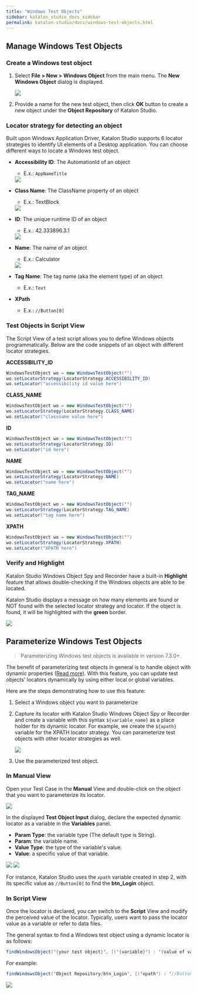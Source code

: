 ```yaml
---
title: "Windows Test Objects"
sidebar: katalon_studio_docs_sidebar
permalink: katalon-studio/docs/windows-test-objects.html
---
```


## Manage Windows Test Objects

### Create a Windows test object

1. Select **File > New > Windows Object** from the main menu. The **New Windows Object** dialog is displayed.

   <img src="https://github.com/katalon-studio/docs-images/raw/master/katalon-studio/docs/windows-test-objects/create-new-object.png" width="" height="">

2. Provide a name for the new test object, then click **OK** button to create a new object under the **Object Repository** of Katalon Studio.

### Locator strategy for detecting an object

Built upon Windows Application Driver, Katalon Studio supports 6 locator strategies to identify UI elements of a Desktop application. You can choose different ways to locate a Windows test object.

* **Accessibility ID**: The AutomationId of an object

  * E.x.: `AppNameTitle`
  <img src="https://github.com/katalon-studio/docs-images/raw/master/katalon-studio/docs/windows-test-objects/accessibility-id.png" width="" height="">

* **Class Name**: The ClassName property of an object

  * E.x.: TextBlock
  <img src="https://github.com/katalon-studio/docs-images/raw/master/katalon-studio/docs/windows-test-objects/class-name.png" width="" height="">

* **ID**: The unique runtime ID of an object

  * E.x.: 42.333896.3.1
  <img src="https://github.com/katalon-studio/docs-images/raw/master/katalon-studio/docs/windows-test-objects/runtime-id.png" width="" height="">

* **Name**: The name of an object

  * E.x.: Calculator
  <img src="https://github.com/katalon-studio/docs-images/raw/master/katalon-studio/docs/windows-test-objects/name.png" width="" height="">

* **Tag Name**: The tag name (aka the element type) of an object

  * E.x.: `Text`
  <img src="" width="" height="">

* **XPath**

  * E.x.: `//Button[0]`
  <img src="" width="" height="">

### Test Objects in Script View

The Script View of a test script allows you to define Windows objects programmatically. Below are the code snippets of an object with different locator strategies.

**ACCESSIBILITY_ID**

```java
WindowsTestObject wo = new WindowsTestObject('')
wo.setLocatorStrategy(LocatorStrategy.ACCESSIBILITY_ID)
wo.setLocator("accessibility id value here")
```

**CLASS_NAME**

```java
WindowsTestObject wo = new WindowsTestObject('')
wo.setLocatorStrategy(LocatorStrategy.CLASS_NAME)
wo.setLocator("classname value here")
```

**ID**

```java
WindowsTestObject wo = new WindowsTestObject('')
wo.setLocatorStrategy(LocatorStrategy.ID)
wo.setLocator("id here")
```

**NAME** 

```java
WindowsTestObject wo = new WindowsTestObject('')
wo.setLocatorStrategy(LocatorStrategy.NAME)
wo.setLocator("name here")
```

**TAG_NAME** 

```java
WindowsTestObject wo = new WindowsTestObject('')
wo.setLocatorStrategy(LocatorStrategy.TAG_NAME)
wo.setLocator("tag name here")
```

**XPATH**

```java
WindowsTestObject wo = new WindowsTestObject('')
wo.setLocatorStrategy(LocatorStrategy.XPATH)
wo.setLocator("XPATH here")
```

### Verify and Highlight

Katalon Studio Windows Object Spy and Recorder have a built-in **Highlight** feature that allows double-checking if the Windows objects are able to be located.

Katalon Studio displays a message on how many elements are found or NOT found with the selected locator strategy and locator. If the object is found, it will be highlighted with the **green** border.

<img src="https://github.com/katalon-studio/docs-images/raw/master/katalon-studio/docs/windows-test-objects/name-highlight.png" width="" height="">

## Parameterize Windows Test Objects

> Parameterizing Windows test objects is available in version 7.3.0+.

The benefit of parameterizing test objects in general is to handle object with dynamic properties ([Read more](https://docs.katalon.com/katalon-studio/docs/manage-web-test-object.html#parameterize-web-test-objects)). With this feature, you can update test objects' locators dynamically by using either local or global variables.

Here are the steps demonstrating how to use this feature:

1. Select a Windows object you want to parameterize
2. Capture its locator with Katalon Studio Windows Object Spy or Recorder and create a variable with this syntax `${variable_name}` as a place holder for its dynamic locator. For example, we create the `${xpath}` variable for the XPATH locator strategy. You can parameterize test objects with other locator strategies as well.

   <img src="https://github.com/katalon-studio/docs-images/raw/master/katalon-studio/docs/windows-test-objects/step2.png" width="" height="">

3. Use the parameterized test object.

### In Manual View

Open your Test Case in the **Manual** View and double-click on the object that you want to parameterize its locator.

<img src="https://github.com/katalon-studio/docs-images/raw/master/katalon-studio/docs/windows-test-objects/img_manual.png" width="" height="">

In the displayed **Test Object Input** dialog, declare the expected dynamic locator as a variable in the **Variables** panel.

* **Param Type**: the variable type (The default type is String).
* **Param**: the variable name.
* **Value Type**: the type of the variable's value.
* **Value**: a specific value of that variable.

<img src="https://github.com/katalon-studio/docs-images/raw/master/katalon-studio/docs/windows-test-objects/img_test_object_input.png" width="" height="">

<img src="https://github.com/katalon-studio/docs-images/raw/master/katalon-studio/docs/windows-test-objects/img_variables.png" width="" height="">

For instance, Katalon Studio uses the `xpath` variable created in step 2, with its specific value as `//Button[0]` to find the **btn_Login** object.

### In Script View

Once the locator is declared, you can switch to the **Script** View and modify the perceived value of the locator. Typically, users want to pass the locator value as a variable or refer to data files.

The general syntax to find a Windows test object using a dynamic locator is as follows:

```java
findWindowsObject('{your test object}', [('{variable}') : '{value of variable}'])
```

For example:

```java
findWindowsObject('Object Repository/btn_Login', [('xpath') : '//Button[0]'])
```

<img src="https://github.com/katalon-studio/docs-images/raw/master/katalon-studio/docs/windows-test-objects/img_script_view.png" width="" height="">